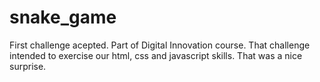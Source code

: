# snake_game
First challenge acepted. Part of Digital Innovation course. That challenge intended to exercise our html, css and javascript skills. That was a nice surprise.   
